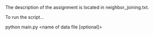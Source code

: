 The description of the assignment is located in neighbor_joining.txt.

To run the script...
<br>

python main.py <name of data file [optional]>
